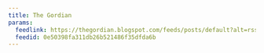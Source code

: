 ```yaml
---
title: The Gordian
params:
  feedlink: https://thegordian.blogspot.com/feeds/posts/default?alt=rss
  feedid: 0e50398fa311db26b521486f35dfda6b
---
```


